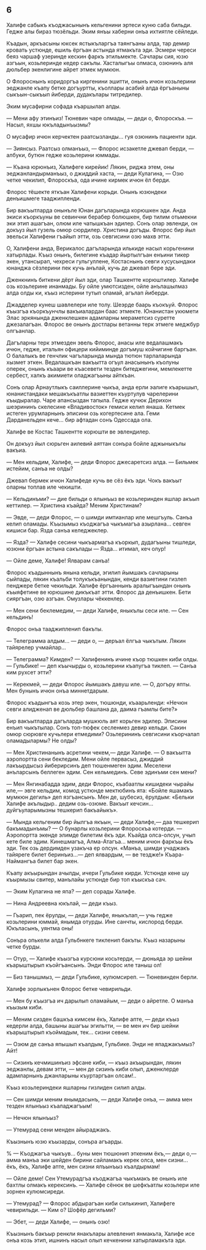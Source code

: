 ## 6

Халифе сабыкъ къоджасынынъ кельгенини эртеси куню саба бильди.
Гедже алы бираз тюзёльди.
Эким янъы хаберни онъа ихтиятле сёйледи.

Къадын, аркъасыны юксек ястыкъларгъа таянгъаны алда, тар демир кровать устюнде, ешиль ёргъан астында ятмакъта эди.
Эсмери череси беяз чаршаф узеринде кескин фаркъ этильмекте.
Сачлары сия, юзю азгъын, козьлеринде кедер сакълы.
Хасталыгъы олмаса, озюнинъ аля дюльбер экенлигине айрет этмек мумкюн.

О Флороснынъ коридоргъа киргенини эшитти, онынъ ичюн козьлерини эеджанле къапу бетке догъуртты, къоллары асабий алда ёргъаныны сыкъын-сыкъып йиберди, дудакълары титредилер.

Эким мусафирни софада къаршылап алды.

— Мени афу этинъиз!
Тюневин чаре олмады, — деди о, Флороскъа. — Насыл, яхшы юкъладынъызмы?

О мусафир ичюн керчектен раатсызланды... гуя озюнинъ пациенти эди.

— Зиянсыз.
Раатсыз олманъыз, — Флорос исзакетле джевап берди, — албуки, бутюн гедже козьлерини юммады.

— Къана юрюнъиз, Халифеге кирейик!
Лякин, риджа этем, оны эеджанландырманъыз, о джиддий хаста, — деди Кулагина, — Озю четке чекилип, Флороскъа, ода ичине кирмек ичюн ёл берди.

Флорос тёшекте яткъан Халифени корьди.
Онынъ юзюндеки денъишмеге тааджипленди.

Бир вакъытларда онынъле Юнан дагъларында корюшкен эди.
Анда экиси къоркъуны ве севинчни берабер болюшкен, бир тилим отьмекни эки этип ашагъан, олюм иле чатышкъан эдилер.
Сонъ олар эвленди, он докъуз йыл гузель омюр сюрдилер.
Христина догъды.
Флорос бир йыл эвельси Халифени гъайып этти, озь севгисини озю махв этти.

О, Халифени анда, Верикалос дагъларында илькиде насыл корьгенини хатырлады.
Къыз онынъ, билегине къадар йыртылгъан енъини тикер экен, утансырап, чехреси гульгуллене, Костаснынъ севги хусусындаки юнанджа сёзлерини пек кучь анълай, кучь де джевап бере эди.

Дженкнинъ биткени дёрт йыл эди, олар Ташкентте корюштилер.
Халифе озь козьлерине инанмады.
Бу ойле умютсизден, ойле анълашылмаз алда олды ки, къыз ислерини тутып оламай, агълап йиберди.

Джадделер кунеш шавлелери иле толу.
Шеэрде баарь къокъуй.
Флорос къызгъа къоркъунчлы вакъиалардан баас этмекте.
Юнанистан укюмети Элас эркянында дженклешкен адамларны мераметсиз суретте джезалагъан.
Флорос ве онынъ достлары ветанны терк этмеге меджбур олгъанлар.

Дагъларны терк этмезден эвель Флорос, анасы иле ведалашмакъ ичюн, гедже, итальян офицери кийиминде догъмуш койчигине баргъан.
О балалыкъ ве генчлик чагъларында мында тютюн тарлаларында хызмет эткен.
Ведалашкъан вакъытта огъул анасынынъ къолуны оперек, онынъ къаари ве къасевети тезден битеджегини, мемлекетте сербест, халкъ акимиети оладжагъыны айткъан.

Сонъ олар Арнаутлыкъ саиллерине чыкъа, анда ерли эалиге къарышып, юнанистандаки мешакъкъатлы вазиеттен къуртулув чарелерини къыдыралар.
Чаре апансыздан тапыла.
Гедже кучюк Дерихон шеэрининъ скелесине «Владивосток» гемиси келип янаша.
Кетмек истеген урумларнынъ эписини озь когертесине ала.
Геми Дарданельден кече... бир афтадан сонъ Одессада ола.

Халифе ве Костас Ташкентте корюшти ве эвлендилер.

Он докъуз йыл сюрьген аилевий аяттан сонъра бойле аджыныкълы вакъиа.

— Мен кельдим, Халифе, — деди Флорос джесаретсиз алда.
— Бильмек истейим, санъа не олды?

Джевап бермек ичюн Халифеде кучь ве сёз ёкъ эди.
Чокъ вакъыт оларны топлав иле чекишти.

— Кельдинъми? — дие бильди о ялынъыз ве козьлеринден яшлар акъып кеттилер. — Христина къайда?
Меним Христинам?

— Эвде, — деди Флорос, — о шимди имтианлар иле мешгъуль.
Санъа келип оламады.
Къызымыз къоджагъа чыкъмагъа азырлана... севген кишиси бар.
Язда санъа келеджеклер.

— Язда? — Халифе сесини чыкъармагъа къоркып, дудагъыны тишледи, юзюни ёргъан астына сакълады — Язда... итимал, кеч олур!

— Ойле деме, Халифе!
Ялварам санъа!

Флорос къадыннынъ янына кельди, эгилип йымшакъ сачларыны сыйпады, лякин къальби толукъкъанындан, кенди вазиетини гизлеп пенджере бетке чекильди.
Халифе ёргъаннынъ аралыгъындан онынъ къыяфетине ве юрюшине дикъкъат этти.
Флорос да денъишкен.
Бети сияргъан, озю азгъан.
Омузлары чёккенлер.

— Мен сени беклемедим, — деди Халифе, яныкълы сеси иле.
— Сен кельдинъ!

Флорос онъа тааджипленип бакъты.

— Телеграмма алдым... — деди о, — деръал ёлгъа чыкътым.
Лякин тайярелер учмайлар...

— Телеграмма?
Кимден? — Халифенинъ ичине къор тюшкен киби олды. — Гульбике! — деп къычырды о, козьлерини къапугъа тиклеп. — Санъа ким рухсет этти?

— Керекмей, — деди Флорос йымшакъ давуш иле. — О, догъру япты.
Мен бунынъ ичюн онъа миннетдарым.

Флорос къадынгъа козь этер экен, тюшюнди, къаарьленди: «Нечюн севги алидженап ве дюльбер башлана да, даима гъамлы бите?»

Бир вакъытларда дагъларда мушкюль аят корьген эдилер.
Эписини енъип чыкътылар.
Сонъ топ-тюфек сесленмез девир кельди.
Сакин омюр сюрювге кучьлери етмедими?
Озьлерининъ севгисини къорчалап оламадылармы?
Не олды?

— Мен Христинанынъ асретини чекем,— деди Халифе.
— О вакъытта аэропортта сени бекледим.
Мени ойле первасыз, джиддий лакъырдысыз йиберирсинъ деп тюшенмеген эдим.
Меселени анъларсынъ беллеген эдим.
Сен кельмединъ.
Севе эдинъми сен мени?

— Мен Янгинабадда эдим, деди Флорос, къабаатлы кишидеки чырайы иле,— эвге кельдим, комод устюнде мектюбинъ ята: «Бойле яшамакъ мумкюн дегиль» деп язгъансынъ.
Мен де, шубесиз, ёрулдым: «Бельки Халифе акълыдыр.. дедим озь-озюме.
Вакъыт кечсин... дуйгъуларымызны тешкерип бакъайыкъ».

— Мында кельгеним бир йылгъа якъын, — деди Халифе,— даа тешкерип бакъмадынъмы? — О бунарлы козьлерини Флороскъа котерди. — Аэропортта экенде элимде билетим ёкъ эди.
Къайда олса-олсун, учып кете биле эдим.
Кинешмагъа, Алма-Атагъа... меним ичюн фаркъы ёкъ эди.
Тек озь дердимден узакъча ер олсун.
«Манъа, шимди учаджакъ тайяреге билет беринъиз...— деп ялвардым, — ве тездже!»
Къара-Наймангъа билет бар экен.

Къапу акъырындан ачылды, ичери Гульбике кирди.
Устюнде кене шу къырмызы свитер, манълайы устюнде бир топ къыскъа сач.

— Эким Кулагина не япа? — деп сорады Халифе.

— Нина Андреевна юкълай, — деди къыз.

— Гъарип, пек ёрулды, — деди Халифе, яныкълап,— учь гедже козьлерини юммай, янымда отурды.
Ине санчты, кислород берди.
Юкъласынъ, уянтма оны!

Сонъра опькели алда Гульбнкеге тикленип бакъты.
Къыз назарыны четке бурды.

— Отур, — Халифе къызгъа курсюни косьтерди, — дюньяда эр шейни къарыштырып къойгъансынъ.
Энди Флорос иле таныш ол!

— Биз танышмыз, — деди Гульбике, кулюмсиреп. — Тюневинден берли.

Халифе зорлыкънен Флорос бетке чевирильди.

— Мен бу къызгъа ич дарылып оламайым, — деди о айретле.
О манъа къызым киби.

— Меним сизден башкъа кимсем ёкъ, Халифе апте, — деди къыз кедерли алда, башыны ашагъы эгильтти, — ве мен ич бир шейни къарыштырып къоймадым, тек... сизни севем.

— Озюм де санъа япышып къалдым, Гульбике.
Энди не япаджакъмыз?
Айт!

— Сизинъ кечмишинъиз эфсане киби, — къыз акъырындан, лякин эеджанлы, девам этти, — мен де сизинъ киби олып, дженклерде адамларнынъ джанларыны къуртаргъан олсам!..

Къыз козьлериндеки яшларны гизлиден силип алды.

— Сен шимди меним янымдасынъ, — деди Халифе онъа, — амма мен тезден ялынъыз къаладжагъым!

— Нечюн ялынъыз?

— Утемурад сени менден айыраджакъ.

Къызнынъ юзю къызарды, сонъра агъарды.

% — Къоджагъа чыкъув... буны мен тюшюнип эткеним ёкъ,— деди о,— амма манъа эки шейден бирини сайламакъ керек олса, мен сизни... ёкъ, ёкъ, Халифе апте, мен сизни ялъынъыз къалдырмам!

— Ойле деме!
Сен Утемурадгъа къоджагъа чыкъмакъ ве онынъ иле бахтлы олмакъ керексинъ. — Халифе сёнюк ве шефкъатлы козьлери иле зорнен кулюмсиреди.

— Утемурад? — Флорос абдырагъан киби силькинип, Халифеге чевирильди. — Ким о?
Шофёр дегильми?

— Эбет, — деди Халифе, — онынъ озю!

Къызнынъ бакъыр ренкли янакълары алевленип янмакьта, Халифе исе онъа козь этип, ишнинъ насыл олып кечкенини хатырламакъта эди.
